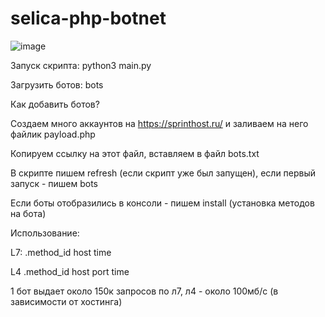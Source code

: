 # selica-php-botnet

![image](https://user-images.githubusercontent.com/90555583/169706841-77efbf0b-070c-40c8-aa8c-75eb555f8689.png)


Запуск скрипта: python3 main.py

Загрузить ботов: bots


Как добавить ботов?

Создаем много аккаунтов на https://sprinthost.ru/ и заливаем на него файлик payload.php

Копируем ссылку на этот файл, вставляем в файл bots.txt

В скрипте пишем refresh (если скрипт уже был запущен), если первый запуск - пишем bots

Если боты отобразились в консоли - пишем install (установка методов на бота)

Использование: 

L7: .method_id host time

L4 .method_id host port time



1 бот выдает около 150к запросов по л7, л4 - около 100мб/с (в зависимости от хостинга)
